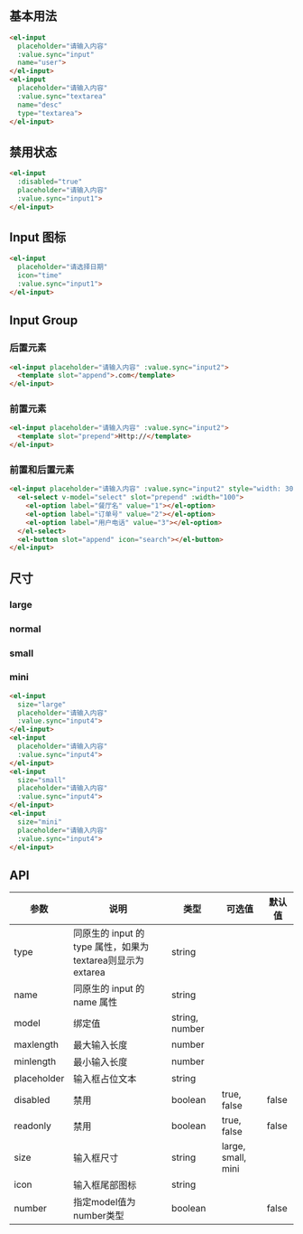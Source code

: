 <script>
  module.exports = {
    data() {
      return {
        input: '',
        input1: '',
        input2: '',
        input3: '',
        input4: '',
        input5: '',
        input6: '',
        textarea: '',
        select: ''
      };
    }
  };
</script>

<style>
  .demo-box.demo-input {
    .el-input {
      width: 180px;

      & + .el-input,
      & + .el-textarea {
        margin-top: 15px;
      }
    }
    .el-textarea {
      width: 414px;
    }
    .el-input-group {
      min-width: 260px;
    }
    .el-input-group + .el-input-group {
      margin-top: 15px;
    }
  }
</style>

## 基本用法

<div class="demo-box demo-input">
  <el-input
    placeholder="请输入内容"
    :value.sync="input"
    name="user">
  </el-input>
  <el-input
    placeholder="请输入内容"
    :value.sync="textarea"
    name="desc"
    type="textarea">
  </el-input>
</div>

```html
<el-input
  placeholder="请输入内容"
  :value.sync="input"
  name="user">
</el-input>
<el-input
  placeholder="请输入内容"
  :value.sync="textarea"
  name="desc"
  type="textarea">
</el-input>
```

## 禁用状态

<div class="demo-box demo-input">
  <el-input
    :disabled="true"
    placeholder="请输入内容"
    :value.sync="input1">
  </el-input>
</div>

```html
<el-input
  :disabled="true"
  placeholder="请输入内容"
  :value.sync="input1">
</el-input>
```

## Input 图标

<div class="demo-box demo-input">
  <el-input
    placeholder="请选择日期"
    icon="time"
    :value.sync="input1">
  </el-input>
</div>

```html
<el-input
  placeholder="请选择日期"
  icon="time"
  :value.sync="input1">
</el-input>
```

## Input Group

### 后置元素

<div class="demo-box demo-input">
  <el-input placeholder="请输入内容" :value.sync="input2">
    <template slot="append">.com</template>
  </el-input>
</div>

```html
<el-input placeholder="请输入内容" :value.sync="input2">
  <template slot="append">.com</template>
</el-input>
```

### 前置元素
<div class="demo-box demo-input">
  <el-input placeholder="请输入内容" :value.sync="input2">
    <template slot="prepend">Http://</template>
  </el-input>
</div>

```html
<el-input placeholder="请输入内容" :value.sync="input2">
  <template slot="prepend">Http://</template>
</el-input>
```

### 前置和后置元素
<div class="demo-box demo-input">
  <el-input placeholder="请输入内容" :value.sync="input2" style="width: 300px;">
    <el-select v-model="select" slot="prepend" :width="100">
      <el-option label="餐厅名" value="1"></el-option>
      <el-option label="订单号" value="2"></el-option>
      <el-option label="用户电话" value="3"></el-option>
    </el-select>
    <el-button slot="append" icon="search"></el-button>
  </el-input>
</div>

```html
<el-input placeholder="请输入内容" :value.sync="input2" style="width: 300px;">
  <el-select v-model="select" slot="prepend" :width="100">
    <el-option label="餐厅名" value="1"></el-option>
    <el-option label="订单号" value="2"></el-option>
    <el-option label="用户电话" value="3"></el-option>
  </el-select>
  <el-button slot="append" icon="search"></el-button>
</el-input>
```

## 尺寸
### large

<div class="demo-box demo-input">
  <el-input
    size="large"
    placeholder="请输入内容"
    :value.sync="input4">
  </el-input>
</div>

### normal

<div class="demo-box demo-input">
  <el-input
    placeholder="请输入内容"
    :value.sync="input4">
  </el-input>
</div>

### small

<div class="demo-box demo-input">
  <el-input
    size="small"
    placeholder="请输入内容"
    :value.sync="input4">
  </el-input>
</div>

### mini

<div class="demo-box demo-input">
  <el-input
    size="mini"
    placeholder="请输入内容"
    :value.sync="input4">
  </el-input>
</div>

```html
<el-input
  size="large"
  placeholder="请输入内容"
  :value.sync="input4">
</el-input>
<el-input
  placeholder="请输入内容"
  :value.sync="input4">
</el-input>
<el-input
  size="small"
  placeholder="请输入内容"
  :value.sync="input4">
</el-input>
<el-input
  size="mini"
  placeholder="请输入内容"
  :value.sync="input4">
</el-input>
```

## API
| 参数          | 说明            | 类型            | 可选值                 | 默认值   |
|-------------  |---------------- |---------------- |---------------------- |-------- |
| type         | 同原生的 input 的 type 属性，如果为textarea则显示为extarea   | string  |                    |         |
| name         | 同原生的 input 的 name 属性   | string  |                     |         |
| model         | 绑定值           | string, number  |                       |         |
| maxlength     | 最大输入长度           | number  |                       |         |
| minlength     | 最小输入长度           | number  |                       |         |
| placeholder   | 输入框占位文本   | string          |                       |         |
| disabled      | 禁用            | boolean         | true, false           | false   |
| readonly      | 禁用            | boolean         | true, false           | false   |
| size          | 输入框尺寸       | string          | large, small, mini  |     |
| icon          | 输入框尾部图标       | string          |                  |     |
| number        | 指定model值为number类型  |  boolean    |                  |  false   |

